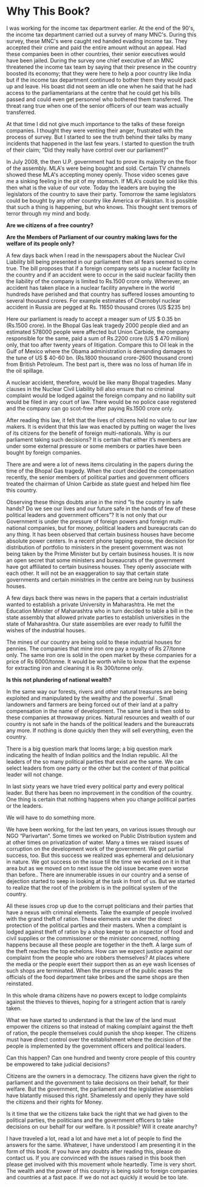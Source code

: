 # Why This Book?

I was working for the income tax department earlier.  At the end of the 90's, the income tax department carried out a survey of many MNC's. During this survey, these MNC's were caught red handed evading income tax.  They  accepted their  crime and paid the  entire amount without  an appeal.  Had these companies been in other countries, their senior executives would have been jailed. During the survey one chief executive of an MNC threatened the income tax team by saying that their presence in the country boosted its economy; that they were here to help a poor country like India but if the income tax department continued to bother them they would pack up and leave. His boast did not seem an idle one when he said that he had access to the parliamentarians at the centre that he could get his bills passed and could even get personnel who bothered them transferred. The threat rang true when one of the senior officers of our team was actually transferred.

At that time I did not give much importance to the talks of these foreign companies. I thought they were venting their anger, frustrated with the process of survey. But I started to see the truth behind their talks by many incidents that happened in the last few years. I started to question the truth of their claim; “Did they really have control over our parliament?”

In July 2008, the then U.P. government had to prove its majority on the floor of the assembly. MLA's were being bought and sold. Certain TV channels showed these MLA's accepting money openly. Those video scenes gave me a sinking feeling in the pit of my stomach. If MLA's could be sold like this then what is the value of our vote. Today the leaders are buying the legislators of the country to save their party. Tomorrow the same legislators could be bought by any other country like America or Pakistan. It is possible that such a thing is happening, but who knows. This thought sent tremors of terror through my mind and body.

**Are we citizens of a free country?**

**Are the Members of Parliament of our country making laws for the welfare of its people only?**

A few days back when I read in the newspapers about the Nuclear Civil Liability bill being presented in our parliament then all fears seemed to come true. The bill proposes that if a foreign company sets up a nuclear facility In the country and if an accident were to occur in the said nuclear facility then the liability of the company is limited to Rs.1500 crore only. Whenever, an accident has taken place in a nuclear facility anywhere in the world hundreds have perished and that country has suffered losses amounting to several thousand crores. For example estimates of Chernobyl nuclear accident in Russia are pegged at Rs. 11650 thousand crores (US $235 bn)

Here our parliament is ready to accept a meager sum of US $ 0.35 bn (Rs.1500 crore). In the Bhopal Gas leak tragedy 2000 people died and an estimated 578000 people were affected but Union Carbide, the company responsible for the same, paid a sum of Rs.2200 crore (US $ 470 million) only, that too after twenty  years  of  litigation.  Compare  this  to  Oil  leak  in  the  Gulf  of  Mexico  where  the  Obama administration is demanding damages to the tune of US $ 40-60 bn. (Rs.1800 thousand crore-2600
thousand crore) from British Petroleum. The best part is, there was no loss of human life in the oil spillage.

A nuclear accident, therefore, would be like many Bhopal tragedies. Many clauses in the Nuclear Civil Liability bill also ensure that no criminal complaint would be lodged against the foreign company and no liability suit would be filed in any court of law. There would be no police case registered and the company can go scot-free after paying Rs.1500 crore only.

After reading this law, it felt that the lives of citizens held no value to our law makers. It is evident that this law was  enacted by putting on wager the lives of its citizens for the benefit of foreign multi-nationals. Why is our parliament taking such decisions? It is certain that either it’s members are under some external pressure or some members or parties have been bought by foreign companies.

There are and were a lot of news items circulating in the papers during the time of the Bhopal Gas tragedy. When the court decided the compensation recently, the senior members of political parties and government officers treated the chairman of Union Carbide as state guest and helped him flee this country.

Observing these things doubts arise in the mind “Is the country in safe hands? Do we see our lives and our future safe in the hands of few of these political leaders and government officers”?  It is not only that our Government is under the pressure of foreign powers and foreign multi-national companies, but for  money,  political  leaders  and  bureaucrats  can  do  any  thing.  It  has  been  observed  that  certain business houses have become absolute power centers. In a recent phone tapping expose, the decision for distribution of portfolio to ministers in the present government was not being taken by the Prime Minister but by certain business houses. It is now an open secret that some ministers and bureaucrats of the government have got affiliated to certain business houses. They openly associate with each other. It will not be an exaggeration to say that certain state governments and certain ministries in the centre are being run by business houses.

A few days back there was news in the papers that a certain industrialist wanted to establish a private University in Maharashtra. He met the Education Minister of Maharashtra who in turn decided to table a bill  in  the  state  assembly  that  allowed  private  parties  to  establish  universities  in  the  state  of Maharashtra. Our state assemblies are ever ready to fulfill the wishes of the industrial houses.

The mines of our country are being sold to these industrial houses for pennies. The companies that mine iron ore pay a royalty of Rs 27/tonne only. The same iron ore is sold in the open market by these companies  for  a  price  of  Rs 6000/tonne. It  would be worth while  to  know  that  the  expense  for extracting iron and cleaning it is Rs 300/tonne only.

**Is this not plundering of national wealth?**

In the same way our forests, rivers and other natural treasures are being exploited and manipulated by the  wealthy and  the powerful . Small landowners and farmers are being forced out of their land at a paltry compensation in the name of development. The same land is then sold to these companies at throwaway prices. Natural resources and wealth of our country is not safe in the hands of the political leaders and the bureaucrats any more. If nothing is done quickly then they will sell everything, even the country.

There is a big question mark that looms large; a big question mark indicating the health of Indian politics and the Indian republic. All the leaders of the so many political parties that exist are the same. We can select leaders from one party or the other but the content of that political leader will not change.

In last sixty years we have tried every political party and every political leader. But there has been no improvement in the condition of the country. One thing is certain that nothing happens when you change political parties or the leaders.

We will have to do something more.

We have been working, for the last ten years, on various issues through our NGO “Parivartan”. Some times we worked on Public Distribution system and at other times on privatization of water. Many a times we raised issues of corruption on the development work of the government.   We got partial success, too. But this success we realized was ephemeral and delusionary in nature. We got success on the issue till the time we worked on it in that area but as we moved on to next issue the old issue became even worse than before.. There are innumerable issues in our country and a sense of dejection started to seep in looking at the task in front of us. But we started to realize that the root of the problem is in the political system of the country.

All these issues crop up due to the corrupt politicians and their parties that have a nexus with criminal elements. Take the example of people involved with the grand theft of ration. These elements are under the direct protection of the political parties and their masters. When a complaint is lodged against theft of ration by a shop keeper to an inspector of food and civil supplies or the commissioner or the minister concerned, nothing happens because all these people are together in the theft. A large sum of the theft reaches the top echelons. How can we expect justice against our complaint from the people who are robbers themselves?  At places where the media or the people exert their support then as an eye wash licenses of such shops are terminated. When the pressure of the public eases the officials of the food department take bribes and the same shops are then reinstated.

In this whole drama citizens have no powers except to lodge complaints against the thieves to thieves, hoping for a stringent action that is rarely taken.

What we have started to understand is that the law of the land must empower the citizens so that instead of making complaint against the theft of ration, the people themselves could punish the shop keeper. The citizens must have direct control over the establishment where the decision of the people is implemented by the government officers and political leaders.

Can this happen? Can one hundred and twenty crore people of this country be empowered to take judicial decisions?

Citizens are the owners in a democracy. The citizens have given the right to parliament and the government to take decisions on their behalf,    for their welfare. But the government, the parliament and the legislative assemblies have blatantly misused this right. Shamelessly and openly they have sold the citizens and their rights for Money.

Is it time that we the citizens take back the right that we had given to the political parties, the politicians and the government officers to take decisions on our behalf for our welfare. Is it possible? Will it create anarchy?

I have traveled a lot, read a lot and have met a lot of people to find the answers for the same. Whatever, I have understood I am presenting it in the form of this book. If you have any doubts after reading this, please do contact us. If you are convinced with the issues raised in this book then please get involved with this movement whole heartedly. Time is very short. The wealth and the power of this country is being sold to foreign companies and countries at a fast pace. If we do not act quickly it would be too late.